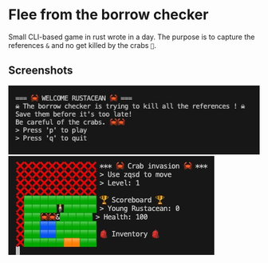 # Flee from the borrow checker

Small CLI-based game in rust wrote in a day.
The purpose is to capture the references `&` and no get killed by the crabs `🦀`.

## Screenshots

![menu](./images/menu.jpg)
![game](./images/game.jpg)